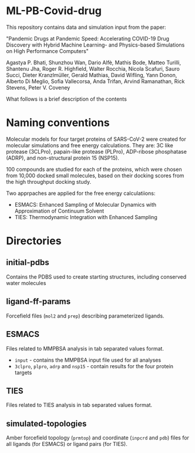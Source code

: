 # ML-PB-Covid-drug
This repository contains data and simulation input from the paper:

"Pandemic Drugs at Pandemic Speed: Accelerating COVID-19 Drug Discovery with Hybrid Machine Learning- and Physics-based Simulations on High Performance Computers"

Agastya P. Bhati, Shunzhou Wan, Dario Alfè, Mathis Bode, Matteo Turilli, Shantenu Jha, Roger R. Highfield, Walter Rocchia, Nicola Scafuri, Sauro Succi, Dieter Kranzlmüller, Gerald Mathias, David Wifling, Yann Donon, Alberto Di Meglio, Sofia Vallecorsa, Anda Trifan, Arvind Ramanathan, Rick Stevens, Peter V. Coveney

What follows is a brief description of the contents

# Naming conventions 

Molecular models for four target proteins of SARS-CoV-2 were created for molecular simulations and free energy calculations. They are: 3C like protease (3CLPro), papain-like protease (PLPro), ADP-ribose phosphatase (ADRP), and non-structural protein 15 (NSP15).

100 compounds are studied for each of the proteins, which were chosen from 10,000 docked small molecules, based on their docking scores from the high throughput docking study.

Two apprpaches are applied for the free energy calculatiions:

- ESMACS: Enhanced Sampling of Molecular Dynamics with Approximation of Continuum Solvent
- TIES: Thermodynamic Integration with Enhanced Sampling

# Directories

## initial-pdbs

Contains the PDBS used to create starting structures, including conserved water molecules

## ligand-ff-params

Forcefield files (`mol2` and `prep`) describing parameterized ligands.

## ESMACS

Files related to MMPBSA analysis in tab separated values format.

- `input` - contains the MMPBSA input file used for all analyses
- `3clpro`, `plpro`, `adrp` and `nsp15` - contain results for the four protein targets

## TIES

Files related to TIES analysis in tab separated values format.

## simulated-topologies

Amber forcefield topology (`prmtop`) and coordinate (`inpcrd` and `pdb`) files for all ligands (for ESMACS) or ligand pairs (for TIES).

